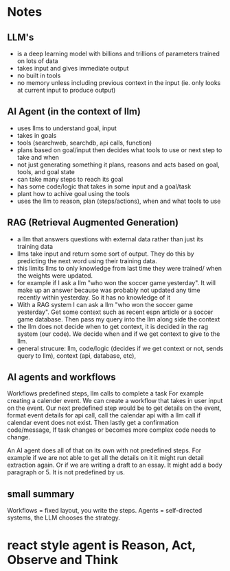 # Notes

## LLM's

- is a deep learning model with billions and trillions of parameters trained on lots of data
- takes input and gives immediate output
- no built in tools
- no memory unless including previous context in the input (ie. only looks at current input to produce output)

## AI Agent (in the context of llm)

- uses llms to understand goal, input
- takes in goals
- tools (searchweb, searchdb, api calls, function)
- plans based on goal/input then decides what tools to use or next step to take and when
- not just generating something it plans, reasons and acts based on goal, tools, and goal state
- can take many steps to reach its goal
- has some code/logic that takes in some input and a goal/task
- plant how to achive goal using the tools
- uses the llm to reason, plan (steps/actions), when and what tools to use

## RAG (Retrieval Augmented Generation)

- a llm that answers questions with external data rather than just its training data
- llms take input and return some sort of output. They do this by predicting the next word using their training data.
- this limits llms to only knowledge from last time they were trained/ when the weights were updated.
- for example if I ask a llm "who won the soccer game yesterday". It will make up an answer because was probably not updated any time recently within yesterday. So it has no knowledge of it
- With a RAG system I can ask a llm "who won the soccer game yesterday". Get some context such as recent espn article or a soccer game database. Then pass my query into the llm along side the context
- the llm does not decide when to get context, it is decided in the rag system (our code). We decide when and if we get context to give to the llm.
- general strucure: llm, code/logic (decides if we get context or not, sends query to llm), context (api, database, etc),

## AI agents and workflows

Workflows predefined steps, llm calls to complete a task
For example creating a calender event.
We can create a workflow that takes in user input on the event. Our next predefined step would be to get details on the event, format event details for api call, call the calendar api with a llm call if calendar event does not exist. Then lastly get a confirmation code/message,
If task changes or becomes more complex code needs to change.

An AI agent does all of that on its own with not predefined steps.
For example if we are not able to get all the details on it it might run detail extraction again. Or if we are writing a draft to an essay. It might add a body paragraph or 5. It is not predefined by us.

## small summary

Workflows = fixed layout, you write the steps.
Agents = self-directed systems, the LLM chooses the strategy.

# react style agent is Reason, Act, Observe and Think
